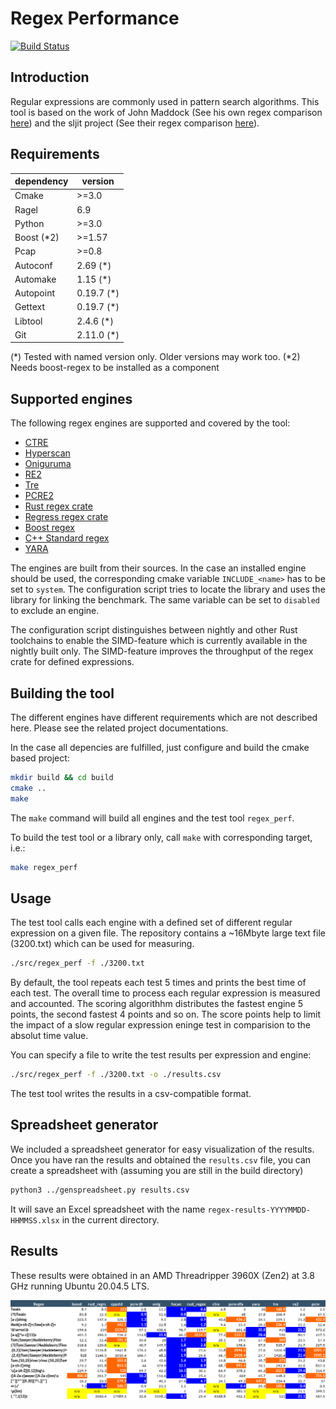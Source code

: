 # Regex Performance
[![Build Status](https://travis-ci.org/rust-leipzig/regex-performance.svg?branch=master)](https://travis-ci.org/rust-leipzig/regex-performance)

## Introduction
Regular expressions are commonly used in pattern search algorithms.
This tool is based on the work of John Maddock (See his own regex comparison [here](http://www.boost.org/doc/libs/1_41_0/libs/regex/doc/gcc-performance.html))
and the sljit project (See their regex comparison [here](http://sljit.sourceforge.net/regex_perf.html)).

## Requirements
| dependency | version  |
|------------|----------|
| Cmake      | >=3.0    |
| Ragel      | 6.9      |
| Python     | >=3.0    |
| Boost (*2)  | >=1.57   |
| Pcap       | >=0.8    |
| Autoconf   | 2.69 (*) |
| Automake   | 1.15 (*) |
| Autopoint  | 0.19.7 (*)|
| Gettext    | 0.19.7 (*)|
| Libtool    | 2.4.6 (*)|
| Git        | 2.11.0 (*)|

(*) Tested with named version only. Older versions may work too.
(*2) Needs boost-regex to be installed as a component

## Supported engines
The following regex engines are supported and covered by the tool:
- [CTRE](https://github.com/hanickadot/compile-time-regular-expressions)
- [Hyperscan](https://github.com/01org/hyperscan)
- [Oniguruma](https://github.com/kkos/oniguruma)
- [RE2](https://github.com/google/re2)
- [Tre](https://github.com/laurikari/tre)
- [PCRE2](http://www.pcre.org)
- [Rust regex crate](https://doc.rust-lang.org/regex/regex/index.html)
- [Regress regex crate](https://docs.rs/regress/)
- [Boost regex](https://www.boost.org/doc/libs/1_78_0/libs/regex/doc/html/index.html)
- [C++ Standard regex](https://en.cppreference.com/w/cpp/regex)
- [YARA](https://github.com/VirusTotal/yara)

The engines are built from their sources. In the case an installed engine should be used,
the corresponding cmake variable `INCLUDE_<name>` has to be set to `system`. The configuration script
tries to locate the library and uses the library for linking the benchmark.
The same variable can be set to `disabled` to exclude an engine.

The configuration script distinguishes between nightly and other Rust toolchains to enable the SIMD-feature
which is currently available in the nightly built only. The SIMD-feature improves the throughput of the
regex crate for defined expressions.

## Building the tool
The different engines have different requirements which are not described here.
Please see the related project documentations.

In the case all depencies are fulfilled, just configure and build the cmake based project:

```bash
mkdir build && cd build
cmake ..
make
```

The `make` command will build all engines and the test tool `regex_perf`.

To build the test tool or a library only, call `make` with corresponding target, i.e.:

```bash
make regex_perf
```

## Usage
The test tool calls each engine with a defined set of different regular expression on a given file.
The repository contains a ~16Mbyte large text file (3200.txt) which can be used for measuring.

```bash
./src/regex_perf -f ./3200.txt
```

By default, the tool repeats each test 5 times and prints the best time of each test.
The overall time to process each regular expression is measured and accounted.
The scoring algorithhm distributes the fastest engine 5 points, the second fastest 4 points and so on.
The score points help to limit the impact of a slow regular expression eninge test in comparision to
the absolut time value.

You can specify a file to write the test results per expression and engine:
```bash
./src/regex_perf -f ./3200.txt -o ./results.csv
```
The test tool writes the results in a csv-compatible format.

## Spreadsheet generator

We included a spreadsheet generator for easy visualization of the results. 
Once you have ran the results and obtained the `results.csv` file, you can create a spreadsheet
with (assuming you are still in the build directory)
```bash
python3 ../genspreadsheet.py results.csv
```
It will save an Excel spreadsheet with the name `regex-results-YYYYMMDD-HHMMSS.xlsx` in the current
directory. 

## Results

These results were obtained in an AMD Threadripper 3960X (Zen2) at 3.8 GHz running Ubuntu 20.04.5 LTS. 

![Updated Performance Results](results_20221012.png "Performance Results")
